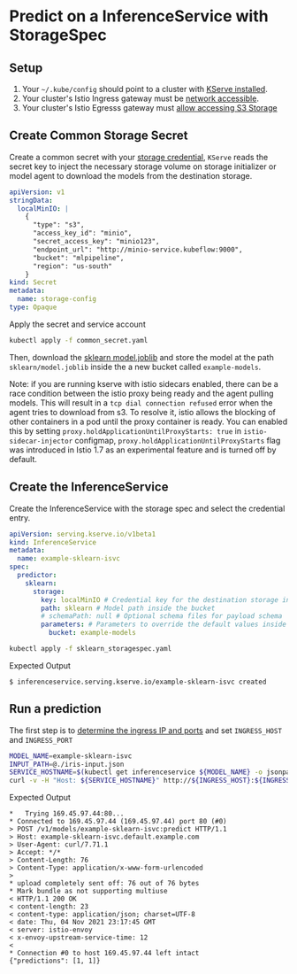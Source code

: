 # Predict on a InferenceService with StorageSpec
## Setup
1. Your `~/.kube/config` should point to a cluster with [KServe installed](https://github.com/kserve/kserve#installation).
2. Your cluster's Istio Ingress gateway must be [network accessible](https://istio.io/latest/docs/tasks/traffic-management/ingress/ingress-control/).
3. Your cluster's Istio Egresss gateway must [allow accessing S3 Storage](https://knative.dev/docs/serving/outbound-network-access/)

## Create Common Storage Secret
Create a common secret with your [storage credential](https://console.aws.amazon.com/iam/home#/users), `KServe` reads the secret key to inject
the necessary storage volume on storage initializer or model agent to download the models from the destination storage.
```yaml
apiVersion: v1
stringData:
  localMinIO: |
    {
      "type": "s3",
      "access_key_id": "minio",
      "secret_access_key": "minio123",
      "endpoint_url": "http://minio-service.kubeflow:9000",
      "bucket": "mlpipeline",
      "region": "us-south"
    }
kind: Secret
metadata:
  name: storage-config
type: Opaque
```

Apply the secret and service account
```bash
kubectl apply -f common_secret.yaml
```

Then, download the [sklearn model.joblib](https://console.cloud.google.com/storage/browser/kfserving-examples/models/sklearn/1.0/model) and store the model at the path `sklearn/model.joblib` inside the a new bucket called `example-models`.

Note: if you are running kserve with istio sidecars enabled, there can be a race condition between the istio proxy being ready and the agent pulling models.
This will result in a `tcp dial connection refused` error when the agent tries to download from s3.
To resolve it, istio allows the blocking of other containers in a pod until the proxy container is ready.
You can enabled this by setting `proxy.holdApplicationUntilProxyStarts: true` in `istio-sidecar-injector` configmap,
`proxy.holdApplicationUntilProxyStarts` flag was introduced in Istio 1.7 as an experimental feature and is turned off by default.

## Create the InferenceService
Create the InferenceService with the storage spec and select the credential entry.
```yaml
apiVersion: serving.kserve.io/v1beta1
kind: InferenceService
metadata:
  name: example-sklearn-isvc
spec:
  predictor:
    sklearn:
      storage:
        key: localMinIO # Credential key for the destination storage in the common secret
        path: sklearn # Model path inside the bucket
        # schemaPath: null # Optional schema files for payload schema
        parameters: # Parameters to override the default values inside the common secret.
          bucket: example-models
```

```bash
kubectl apply -f sklearn_storagespec.yaml
```

Expected Output
```
$ inferenceservice.serving.kserve.io/example-sklearn-isvc created
```

## Run a prediction
The first step is to [determine the ingress IP and ports](../../../../README.md#determine-the-ingress-ip-and-ports) and set `INGRESS_HOST` and `INGRESS_PORT`

```bash
MODEL_NAME=example-sklearn-isvc
INPUT_PATH=@./iris-input.json
SERVICE_HOSTNAME=$(kubectl get inferenceservice ${MODEL_NAME} -o jsonpath='{.status.url}' | cut -d "/" -f 3)
curl -v -H "Host: ${SERVICE_HOSTNAME}" http://${INGRESS_HOST}:${INGRESS_PORT}/v1/models/$MODEL_NAME:predict -d $INPUT_PATH
```
Expected Output
```
*   Trying 169.45.97.44:80...
* Connected to 169.45.97.44 (169.45.97.44) port 80 (#0)
> POST /v1/models/example-sklearn-isvc:predict HTTP/1.1
> Host: example-sklearn-isvc.default.example.com
> User-Agent: curl/7.71.1
> Accept: */*
> Content-Length: 76
> Content-Type: application/x-www-form-urlencoded
>
* upload completely sent off: 76 out of 76 bytes
* Mark bundle as not supporting multiuse
< HTTP/1.1 200 OK
< content-length: 23
< content-type: application/json; charset=UTF-8
< date: Thu, 04 Nov 2021 23:17:45 GMT
< server: istio-envoy
< x-envoy-upstream-service-time: 12
<
* Connection #0 to host 169.45.97.44 left intact
{"predictions": [1, 1]}
```
